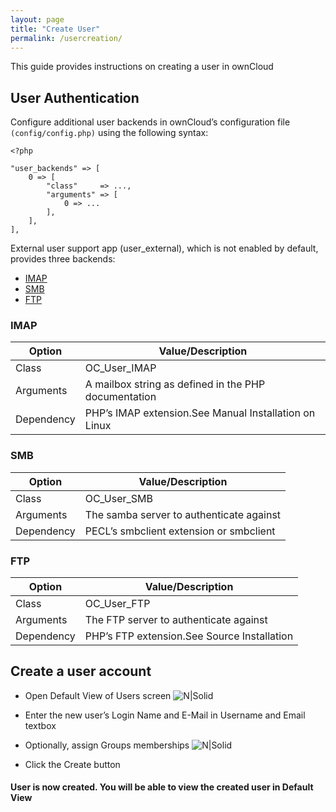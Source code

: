 ```yaml
---
layout: page
title: "Create User"
permalink: /usercreation/
---
```


This guide provides instructions on creating a user in ownCloud
## User Authentication 
Configure additional user backends in ownCloud’s configuration file ```(config/config.php)``` using the following syntax:
```
<?php

"user_backends" => [
    0 => [
        "class"     => ...,
        "arguments" => [
            0 => ...
        ],
    ],
],
```
External user support app (user_external), which is not enabled by default, provides three backends:
- [IMAP](#imap)
- [SMB](#smb)
- [FTP](#ftp)

### IMAP

| Option | Value/Description |
| --------------| ---------|
| Class | OC_User_IMAP
| Arguments | A mailbox string as defined in the PHP documentation|
| Dependency | PHP’s IMAP extension.See Manual Installation on Linux|

### SMB

| Option | Value/Description |
| --------------| ---------|
| Class | OC_User_SMB
| Arguments | The samba server to authenticate against|
| Dependency | PECL’s smbclient extension or smbclient|

### FTP

| Option | Value/Description |
| --------------| ---------|
| Class | OC_User_FTP
| Arguments | The FTP server to authenticate against|
| Dependency | PHP’s FTP extension.See Source Installation|

## Create a user account
- Open Default View of Users screen
![N|Solid](https://doc.owncloud.com/server/10.6/admin_manual/_images/configuration/user/users-page.png)

-	Enter the new user’s Login Name and E-Mail in Username and Email textbox
-	Optionally, assign Groups memberships
![N|Solid](https://doc.owncloud.com/server/10.6/admin_manual/_images/configuration/user/users-page-new-user.png)
-	Click the Create button

#### User is now created. You will be able to view the created user in **Default View**